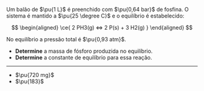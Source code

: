 Um balão de $\pu{1 L}$ é preenchido com $\pu{0,64 bar}$ de fosfina. O sistema é mantido a $\pu{25 \degree C}$ e o equilíbrio é estabelecido:

$$
\begin{aligned}
\ce{ 2 PH3(g) <=> 2 P(s) + 3 H2(g) }
\end{aligned}
$$

No equilíbrio a pressão total é $\pu{0,93 atm}$.

- **Determine** a massa de fósforo produzida no equilíbrio.
- **Determine** a constante de equilíbrio para essa reação.

---

- $\pu{720 mg}$
- $\pu{183}$

